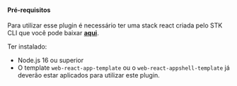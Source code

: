 
#### **Pré-requisitos**
Para utilizar esse plugin é necessário ter uma stack react criada pelo STK CLI que você pode baixar [**aqui**](https://stackspot.com.br/).

Ter instalado:
- Node.js 16 ou superior
- O template `web-react-app-template` ou o `web-react-appshell-template` já deverão estar aplicados para utilizar este plugin.
